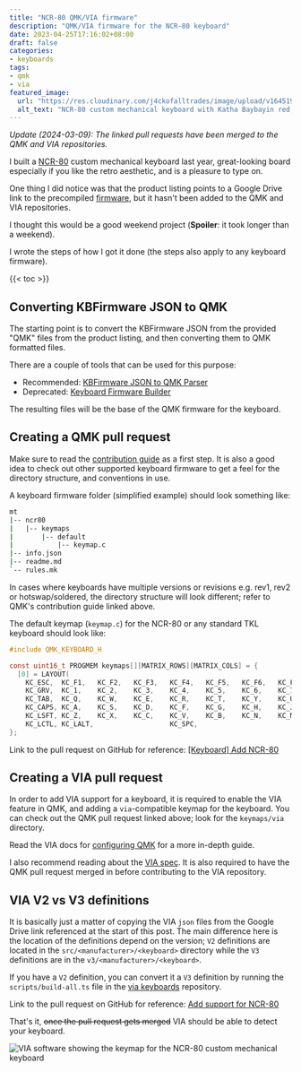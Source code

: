 ```yaml
---
title: "NCR-80 QMK/VIA firmware"
description: "QMK/VIA firmware for the NCR-80 keyboard"
date: 2023-04-25T17:16:02+08:00
draft: false
categories:
- keyboards
tags:
- qmk
- via
featured_image:
  url: "https://res.cloudinary.com/j4ckofalltrades/image/upload/v1645196848/keebs/ncr80/ncr-80_vnf9hq.jpg"
  alt_text: "NCR-80 custom mechanical keyboard with Katha Baybayin red, white, and blue keycaps"
---
```


_Update (2024-03-09): The linked pull requests have been merged to the QMK and VIA repositories._

I built a [NCR-80](https://jduabe.dev/posts/2022/ncr-80) custom mechanical keyboard last year, great-looking board especially if you like the retro aesthetic, and is a pleasure to type on.

One thing I did notice was that the product listing points to a Google Drive link to the precompiled [firmware](https://drive.google.com/drive/folders/1e3mjUg-N15SFVrExlBiI01-XOKpPm9ry?usp=sharing), but it hasn't been added to the QMK and VIA repositories.

I thought this would be a good weekend project (**Spoiler**: it took longer than a weekend).

I wrote the steps of how I got it done (the steps also apply to any keyboard firmware).

{{< toc >}}

## Converting KBFirmware JSON to QMK

The starting point is to convert the KBFirmware JSON from the provided "QMK" files from the product
listing, and then converting them to QMK formatted files.

There are a couple of tools that can be used for this purpose:

- Recommended: [KBFirmware JSON to QMK Parser](https://noroadsleft.github.io/kbf_qmk_converter)
- Deprecated: [Keyboard Firmware Builder](https://kbfirmware.com)

The resulting files will be the base of the QMK firmware for the keyboard.

## Creating a QMK pull request

Make sure to read the [contribution guide](https://docs.qmk.fm/#/contributing?id=keyboards) as a first step.
It is also a good idea to check out other supported keyboard firmware to get a feel for the directory
structure, and conventions in use.

A keyboard firmware folder (simplified example) should look something like:

```sh
mt
|-- ncr80
|   |-- keymaps
|       |-- default
|           |-- keymap.c
|-- info.json
|-- readme.md
`-- rules.mk
```

In cases where keyboards have multiple versions or revisions e.g. rev1, rev2 or hotswap/soldered, the
directory structure will look different; refer to QMK's contribution guide linked above.

The default keymap (`keymap.c`) for the NCR-80 or any standard TKL keyboard should look like:

```c
#include QMK_KEYBOARD_H

const uint16_t PROGMEM keymaps[][MATRIX_ROWS][MATRIX_COLS] = {
  [0] = LAYOUT(
    KC_ESC,  KC_F1,   KC_F2,   KC_F3,   KC_F4,   KC_F5,   KC_F6,   KC_F7,   KC_F8,   KC_F9,    KC_F10,     KC_F11,     KC_F12,
    KC_GRV,  KC_1,    KC_2,    KC_3,    KC_4,    KC_5,    KC_6,    KC_7,    KC_8,    KC_9,    KC_0,     KC_MINS,    KC_EQL,     KC_BSPC,                 KC_INS,  KC_HOME, KC_PGUP,
    KC_TAB,  KC_Q,    KC_W,    KC_E,    KC_R,    KC_T,    KC_Y,    KC_U,    KC_I,    KC_O,    KC_P,     KC_LBRC,    KC_RBRC,    KC_BSLS,                 KC_DEL,  KC_END,  KC_PGDN,
    KC_CAPS, KC_A,    KC_S,    KC_D,    KC_F,    KC_G,    KC_H,    KC_J,    KC_K,    KC_L,    KC_SCLN,  KC_QUOT,                KC_ENT,
    KC_LSFT, KC_Z,    KC_X,    KC_C,    KC_V,    KC_B,    KC_N,    KC_M,    KC_COMM, KC_DOT,  KC_SLSH,  KC_RSFT,                                                  KC_UP,
    KC_LCTL, KC_LALT,                   KC_SPC,                                      KC_RALT,           KC_RCTL,                                         KC_LEFT, KC_DOWN, KC_RGHT),
};
```

Link to the pull request on GitHub for reference: [\[Keyboard\] Add NCR-80](https://github.com/qmk/qmk_firmware/pull/19130)

## Creating a VIA pull request

In order to add VIA support for a keyboard, it is required to enable the VIA feature in QMK, and adding a 
`via`-compatible keymap for the keyboard. You can check out the QMK pull request linked above; look for
the `keymaps/via` directory.

Read the VIA docs for [configuring QMK](https://www.caniusevia.com/docs/configuring_qmk) for a more in-depth guide.

I also recommend reading about the [VIA spec](https://www.caniusevia.com/docs/specification). It is also required to have the QMK pull request merged in before contributing to the VIA repository.

## VIA V2 vs V3 definitions

It is basically just a matter of copying the VIA `json` files from the Google Drive link referenced
at the start of this post. The main difference here is the location of the definitions depend on the
version; `V2` definitions are located in the `src/<manufacturer>/<keyboard>` directory while the
`V3` definitions are in the `v3/<manufacturer>/<keyboard>`.

If you have a `V2` definition, you can convert it a `V3` definition by running the `scripts/build-all.ts`
file in the [via keyboards](https://github.com/the-via/keyboards) repository.

Link to the pull request on GitHub for reference: [Add support for NCR-80](https://github.com/the-via/keyboards/pull/1548)

That's it, ~~once the pull request gets merged~~ VIA should be able to detect your keyboard.

![VIA software showing the keymap for the NCR-80 custom mechanical keyboard](https://res.cloudinary.com/j4ckofalltrades/image/upload/v1676107180/keebs/ncr80/ncr-80-via_hlgb5c.png)
